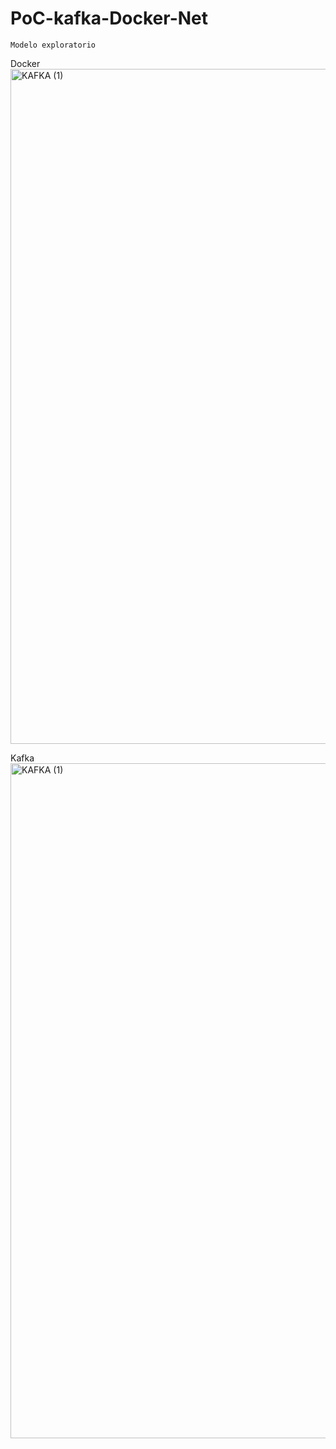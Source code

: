 # PoC-kafka-Docker-Net
	Modelo exploratorio

 Docker
 <img width="1920" height="1080" alt="KAFKA (1)" src="https://github.com/user-attachments/assets/92b1b456-e2d9-47e7-9e18-0ccd59af2bb4" />

 Kafka
<img width="1920" height="1080" alt="KAFKA (1)" src="https://github.com/user-attachments/assets/2a9c8ae1-52a1-4583-bbb0-1f8a283ff50c" />
